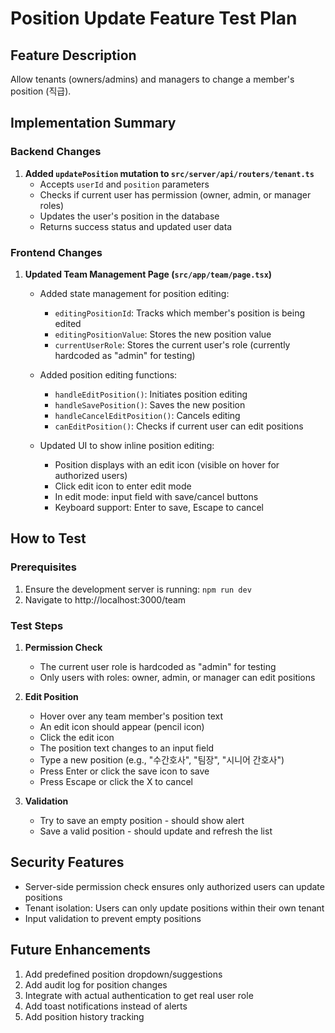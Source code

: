# Position Update Feature Test Plan

## Feature Description
Allow tenants (owners/admins) and managers to change a member's position (직급).

## Implementation Summary

### Backend Changes
1. **Added `updatePosition` mutation to `src/server/api/routers/tenant.ts`**
   - Accepts `userId` and `position` parameters
   - Checks if current user has permission (owner, admin, or manager roles)
   - Updates the user's position in the database
   - Returns success status and updated user data

### Frontend Changes
1. **Updated Team Management Page (`src/app/team/page.tsx`)**
   - Added state management for position editing:
     - `editingPositionId`: Tracks which member's position is being edited
     - `editingPositionValue`: Stores the new position value
     - `currentUserRole`: Stores the current user's role (currently hardcoded as "admin" for testing)

   - Added position editing functions:
     - `handleEditPosition()`: Initiates position editing
     - `handleSavePosition()`: Saves the new position
     - `handleCancelEditPosition()`: Cancels editing
     - `canEditPosition()`: Checks if current user can edit positions

   - Updated UI to show inline position editing:
     - Position displays with an edit icon (visible on hover for authorized users)
     - Click edit icon to enter edit mode
     - In edit mode: input field with save/cancel buttons
     - Keyboard support: Enter to save, Escape to cancel

## How to Test

### Prerequisites
1. Ensure the development server is running: `npm run dev`
2. Navigate to http://localhost:3000/team

### Test Steps

1. **Permission Check**
   - The current user role is hardcoded as "admin" for testing
   - Only users with roles: owner, admin, or manager can edit positions

2. **Edit Position**
   - Hover over any team member's position text
   - An edit icon should appear (pencil icon)
   - Click the edit icon
   - The position text changes to an input field
   - Type a new position (e.g., "수간호사", "팀장", "시니어 간호사")
   - Press Enter or click the save icon to save
   - Press Escape or click the X to cancel

3. **Validation**
   - Try to save an empty position - should show alert
   - Save a valid position - should update and refresh the list

## Security Features
- Server-side permission check ensures only authorized users can update positions
- Tenant isolation: Users can only update positions within their own tenant
- Input validation to prevent empty positions

## Future Enhancements
1. Add predefined position dropdown/suggestions
2. Add audit log for position changes
3. Integrate with actual authentication to get real user role
4. Add toast notifications instead of alerts
5. Add position history tracking